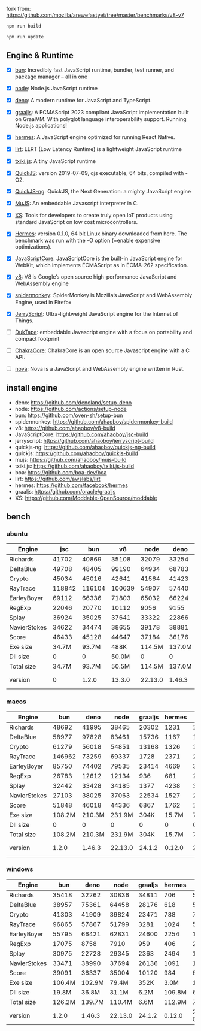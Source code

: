 fork from: https://github.com/mozilla/arewefastyet/tree/master/benchmarks/v8-v7

```bash
npm run build

npm run update
```

## Engine & Runtime

- [x] [bun](https://github.com/oven-sh/bun): Incredibly fast JavaScript runtime, bundler, test runner, and package manager – all in one
- [x] [node](https://github.com/nodejs/node): Node.js JavaScript runtime
- [x] [deno](https://github.com/denoland/deno): A modern runtime for JavaScript and TypeScript.
- [x] [graaljs](https://github.com/oracle/graaljs): A ECMAScript 2023 compliant JavaScript implementation built on GraalVM. With polyglot language interoperability support. Running Node.js applications!
- [x] [hermes](https://github.com/facebook/hermes): A JavaScript engine optimized for running React Native.
- [x] [llrt](https://github.com/awslabs/llrt): LLRT (Low Latency Runtime) is a lightweight JavaScript runtime
- [x] [txiki.js](https://github.com/saghul/txiki.js): A tiny JavaScript runtime
- [x] [QuickJS](https://bellard.org/quickjs/): version 2019-07-09, qjs executable, 64 bits, compiled with -O2.
- [x] [QuickJS-ng](https://github.com/quickjs-ng/quickjs): QuickJS, the Next Generation: a mighty JavaScript engine
- [x] [MuJS](https://github.com/ccxvii/mujs): An embeddable Javascript interpreter in C.
- [x] [XS](https://github.com/Moddable-OpenSource/moddable): Tools for developers to create truly open IoT products using standard JavaScript on low cost microcontrollers.
- [x] [Hermes](https://github.com/facebook/hermes): version 0.1.0, 64 bit Linux binary downloaded from here. The benchmark was run with the -O option (=enable expensive optimizations).
- [x] [JavaScriptCore](https://github.com/WebKit/webkit/tree/main/Source/JavaScriptCore): JavaScriptCore is the built-in JavaScript engine for WebKit, which implements ​ECMAScript as in ​ECMA-262 specification.
- [x] [v8](https://v8.dev/): V8 is Google’s open source high-performance JavaScript and WebAssembly engine
- [x] [spidermonkey](https://spidermonkey.dev/): SpiderMonkey is Mozilla’s JavaScript and WebAssembly Engine, used in Firefox
- [x] [JerryScript](https://github.com/jerryscript-project/jerryscript): Ultra-lightweight JavaScript engine for the Internet of Things.
- [ ] [DukTape](https://github.com/svaarala/duktape): embeddable Javascript engine with a focus on portability and compact footprint
- [ ] [ChakraCore](https://github.com/chakra-core/ChakraCore): ChakraCore is an open source Javascript engine with a C API.
- [ ] [nova](https://github.com/trynova/nova): Nova is a JavaScript and WebAssembly engine written in Rust.


## install engine

- deno: https://github.com/denoland/setup-deno
- node: https://github.com/actions/setup-node
- bun: https://github.com/oven-sh/setup-bun
- spidermonkey: https://github.com/ahaoboy/spidermonkey-build
- v8: https://github.com/ahaoboy/v8-build
- JavaScriptCore: https://github.com/ahaoboy/jsc-build
- jerryscript: https://github.com/ahaoboy/jerryscript-build
- quickjs-ng: https://github.com/ahaoboy/quickjs-ng-build
- quickjs: https://github.com/ahaoboy/quickjs-build
- mujs: https://github.com/ahaoboy/mujs-build
- txiki.js: https://github.com/ahaoboy/txiki.js-build
- boa: https://github.com/boa-dev/boa
- llrt: https://github.com/awslabs/llrt
- hermes: https://github.com/facebook/hermes
- graaljs: https://github.com/oracle/graaljs
- XS: https://github.com/Moddable-OpenSource/moddable


## bench

### ubuntu
| Engine | jsc | bun | v8 | node | deno | spidermonkey | graaljs | hermes | llrt | qjs | tjs | qjs(ng) | mujs | xst | boa | jerry |
| --- | --- | --- | --- | --- | --- | --- | --- | --- | --- | --- | --- | --- | --- | --- | --- | --- |
| Richards | 41702 | 40869 | 35108 | 32079 | 33254 | 13552 | 35574 | 1106 | 822 | 712 | 681 | 685 | 228 | 89.9 | 60.1 | 264 |
| DeltaBlue | 49708 | 48405 | 99190 | 64934 | 68783 | 12919 | 35862 | 1058 | 750 | 688 | 672 | 664 | 324 | 162 | 54.5 | 268 |
| Crypto | 45034 | 45016 | 42641 | 41564 | 41423 | 17645 | 28835 | 1366 | 697 | 769 | 612 | 613 | 183 | 308 | 80.9 | 280 |
| RayTrace | 118842 | 116104 | 100639 | 54907 | 57440 | 28046 | 4044 | 1561 | 1230 | 912 | 1138 | 1033 | 496 | 499 | 165 | 342 |
| EarleyBoyer | 69112 | 66336 | 71803 | 65032 | 66224 | 37390 | 23150 | 3384 | 2050 | 1521 | 1812 | 1546 | 510 | 343 | 193 | 0 |
| RegExp | 22046 | 20770 | 10112 | 9056 | 9155 | 8938 | 922 | 556 | 199 | 230 | 259 | 245 | 197 | 70.6 | 49.1 | 0 |
| Splay | 36924 | 35025 | 37641 | 33322 | 22866 | 22459 | 2313 | 3615 | 1802 | 1765 | 1980 | 1726 | 1231 | 390 | 225 | 0 |
| NavierStokes | 34622 | 34474 | 38655 | 39178 | 38881 | 21980 | 32698 | 1872 | 1146 | 1439 | 1017 | 1056 | 497 | 750 | 170 | 0 |
| Score | 46433 | 45128 | 44647 | 37184 | 36176 | 18595 | 11157 | 1541 | 904 | 862 | 861 | 817 | 377 | 251 | 106 | 0 |
| Exe size | 34.7M | 93.7M | 488K | 114.5M | 137.0M | 296.3M | 1.1M | 36.0M | 9.1M | 4.6M | 5.1M | 1.3M | 412K | 2.1M | 27.0M | 456K |
| Dll size | 0 | 0 | 50.0M | 0 | 0 | 0 | 0 | 0 | 0 | 0 | 0 | 0 | 0 | 0 | 0 | 0 |
| Total size | 34.7M | 93.7M | 50.5M | 114.5M | 137.0M | 296.3M | 1.1M | 36.0M | 9.1M | 4.6M | 5.1M | 1.3M | 412K | 2.1M | 27.0M | 456K |
| version | 0 | 1.2.0 | 13.3.0 | 22.13.0 | 1.46.3 | 134.0 | 24.1.2 | 0.12.0 | 0.4.0-beta | 2024-02-14 | 24.6.0 | 0.7.0 | 1.3.5. | 15.5.1 | 0.20.0 | 3.0.0 |
### macos
| Engine | bun | deno | node | graaljs | hermes | tjs | qjs(ng) | qjs | llrt | mujs | xst |
| --- | --- | --- | --- | --- | --- | --- | --- | --- | --- | --- | --- |
| Richards | 48692 | 41995 | 38465 | 20302 | 1231 | 1354 | 1358 | 1106 | 819 | 346 | 112 |
| DeltaBlue | 58977 | 97828 | 83461 | 15736 | 1167 | 1355 | 1250 | 1126 | 826 | 526 | 212 |
| Crypto | 61279 | 56018 | 54851 | 13168 | 1326 | 1231 | 1237 | 1349 | 538 | 286 | 513 |
| RayTrace | 146962 | 73259 | 69337 | 1728 | 2371 | 2196 | 1589 | 1272 | 1174 | 786 | 606 |
| EarleyBoyer | 85750 | 74402 | 79535 | 23414 | 4669 | 3306 | 2623 | 2395 | 1848 | 1007 | 431 |
| RegExp | 26783 | 12612 | 12134 | 936 | 681 | 292 | 283 | 290 | 175 | 334 | 328 |
| Splay | 32442 | 33428 | 34185 | 1377 | 4238 | 3569 | 2304 | 2556 | 2058 | 1219 | 529 |
| NavierStokes | 27103 | 38025 | 37063 | 22534 | 1527 | 2087 | 2183 | 2510 | 873 | 721 | 1596 |
| Score | 51848 | 46018 | 44336 | 6867 | 1762 | 1563 | 1370 | 1325 | 840 | 576 | 415 |
| Exe size | 108.2M | 210.3M | 231.9M | 304K | 15.7M | 7.1M | 2.0M | 1.8M | 20.2M | 864K | 3.2M |
| Dll size | 0 | 0 | 0 | 0 | 0 | 0 | 0 | 0 | 0 | 0 | 0 |
| Total size | 108.2M | 210.3M | 231.9M | 304K | 15.7M | 7.1M | 2.0M | 1.8M | 20.2M | 864K | 3.2M |
| version | 1.2.0 | 1.46.3 | 22.13.0 | 24.1.2 | 0.12.0 | 24.12.0 | 0.8.0 | 2024-02-14 | 0.4.0-beta | 1.3.5. | 15.5.1 |
### windows
| Engine | bun | deno | node | graaljs | hermes | qjs | tjs | llrt | qjs(ng) | mujs | boa |
| --- | --- | --- | --- | --- | --- | --- | --- | --- | --- | --- | --- |
| Richards | 35418 | 32262 | 30836 | 34811 | 706 | 567 | 433 | 416 | 427 | 236 | 49.7 |
| DeltaBlue | 38957 | 75361 | 64458 | 28176 | 618 | 528 | 410 | 382 | 396 | 344 | 42.3 |
| Crypto | 41303 | 41909 | 39824 | 23471 | 788 | 763 | 375 | 365 | 374 | 182 | 75.5 |
| RayTrace | 96865 | 57867 | 51799 | 3281 | 1024 | 557 | 722 | 611 | 576 | 463 | 134 |
| EarleyBoyer | 55795 | 66421 | 62831 | 24600 | 2254 | 1049 | 1124 | 1019 | 989 | 585 | 149 |
| RegExp | 17075 | 8758 | 7910 | 959 | 406 | 200 | 216 | 195 | 188 | 205 | 43.2 |
| Splay | 30975 | 22728 | 29345 | 2363 | 2494 | 1034 | 1392 | 1034 | 1018 | 545 | 161 |
| NavierStokes | 33471 | 38990 | 37694 | 26136 | 1091 | 1300 | 671 | 643 | 676 | 490 | 167 |
| Score | 39091 | 36337 | 35004 | 10120 | 984 | 660 | 568 | 511 | 511 | 349 | 88.3 |
| Exe size | 106.4M | 102.9M | 79.4M | 352K | 3.0M | 1.0M | 5.7M | 9.9M | 1.7M | 664K | 27.4M |
| Dll size | 19.8M | 36.8M | 31.1M | 6.2M | 109.8M | 6.9M | 45.4M | 28.3M | 7.3M | 6.9M | 15.0M |
| Total size | 126.2M | 139.7M | 110.4M | 6.6M | 112.9M | 7.9M | 51.1M | 38.2M | 9.0M | 7.5M | 42.4M |
| version | 1.2.0 | 1.46.3 | 22.13.0 | 24.1.2 | 0.12.0 | 2021-03-27 | 24.12.0 | 0.4.0-beta | 0.8.0 | 1.3.5. | 0.20.0 |
